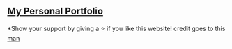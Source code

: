 ## [My Personal Portfolio](https://SaiEswarReddy-M.github.io)

*Show your support by giving  a ⭐ if you like this website! credit goes to this [man](https://salesp07.github.io)
